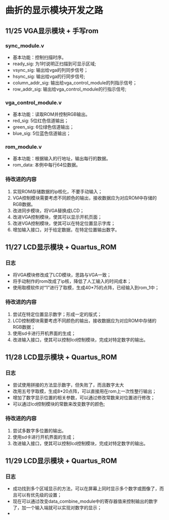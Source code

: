 # 曲折的显示模块开发之路
## 11/25 VGA显示模块 + 手写rom
### sync_module.v
* 基本功能：控制扫描时序。
* ready_sig: 为1时说明正扫描到可显示区域;
* vsync_sig: 输出给vga的列同步信号；
* hsync_sig: 输出给vga的行同步信号;
* column_addr_sig: 输出给vga_control_module的列指示信号；
* row_addr_sig: 输出给vga_control_module的行指示信号;

### vga_control_module.v
* 基本功能：读取ROM并控制RGB输出。
* red_sig: 5位红色信道输出；
* green_sig: 6位绿色信道输出；
* blue_sig: 5位蓝色信道输出；

### rom_module.v
* 基本功能：根据输入的行地址，输出每行的数据。
* rom_data: 本例中每行64位数据。

### 待改进的内容
1. 实现ROM存储数据的ip核化，不要手动输入；
2. VGA控制模块需要考虑不同颜色的输出，接收数据应为对应ROM中存储的RGB数据。
3. 改进同步模块，将VGA替换成LCD；
4. 改进VGA控制模块，使其可以显示开机页面；
5. 改进VGA控制模块，使其可以在特定位置显示字库；
6. 增加输入接口，对于给定数据，在特定位置输出数字。

## 11/27 LCD显示模块 + Quartus_ROM

### 日志
* 将VGA模块修改成了LCD模块，思路与VGA一致；
* 将手动制作的rom改成了ip核，降低了人工输入的时间成本；
* 使用取模软件对“1”进行了取模，生成40*75的点阵，已经输入到rom_1中；

### 待改进的内容
1. 尝试在特定位置显示数字；形成一定的版式；
2. LCD控制模块需要考虑不同颜色的输出，接收数据应为对应ROM中存储的RGB数据；
3. 使用sd卡进行开机界面的生成；
4. 改进输入接口，使其可以控制lcd控制模块，完成对特定数字的输出。

## 11/28 LCD显示模块 + Quartus_ROM

### 日志
* 尝试使用拼接的方法显示数字，但失败了，而且数字太大
* 改用五号字取模，生成8*20点阵，可以直接用在rom上一次性整行输出；
* 增加了数字显示位置的相关参数，可以通过修改常数来对位置进行修改；
* 可以通过lcd控制模块的常数来改变数字的颜色;

### 待改进的内容
1. 尝试多数字多位置的输出。
2. 使用sd卡进行开机界面的生成；
3. 改进输入接口，使其可以控制lcd控制模块，完成对特定数字的输出。

## 11/29 LCD显示模块 + Quartus_ROM

### 日志
* 成功找到多个区域显示的方法，可以在屏幕上同时显示多个数字或图像了，而且可以有优先级的设置；
* 现在可以通过改变data_combine_module中的寄存器值来控制输出的数字了，加一个输入端就可以实现对数字的显示；
* 
